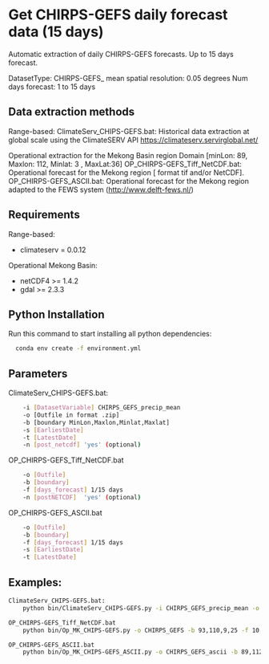 # Get CHIRPS-GEFS daily forecast data (15 days)

 Automatic extraction of daily CHIRPS-GEFS forecasts. Up to 15 days forecast.

   DatasetType: CHIRPS-GEFS_ mean
   spatial resolution: 0.05 degrees
   Num days forecast:   1 to 15 days

## Data extraction methods 
Range-based:
   ClimateServ_CHIPS-GEFS.bat: Historical data extraction at global scale using the ClimateSERV API https://climateserv.servirglobal.net/

Operational extraction for the Mekong Basin region Domain [minLon: 89, Maxlon: 112, Minlat: 3 , MaxLat:36]
   OP_CHIRPS-GEFS_Tiff_NetCDF.bat: Operational forecast for the Mekong region [ format tif and/or NetCDF]. 
   OP_CHIRPS-GEFS_ASCII.bat:  Operational forecast for the Mekong region adapted to the FEWS system (http://www.delft-fews.nl/)

## Requirements
Range-based:
 - climateserv  =  0.0.12 

Operational Mekong Basin:
 - netCDF4 >= 1.4.2
 - gdal >= 2.3.3 

## Python Installation
Run this command to start installing all python dependencies:

```sh
  conda env create -f environment.yml
```

## Parameters

ClimateServ_CHIPS-GEFS.bat:  

```sh
    -i [DatasetVariable] CHIRPS_GEFS_precip_mean
    -o [Outfile in format .zip] 
    -b [boundary MinLon,Maxlon,Minlat,Maxlat]
    -s [EarliestDate]
    -t [LatestDate]
    -n [post_netcdf] 'yes' (optional)
```

OP_CHIRPS-GEFS_Tiff_NetCDF.bat

```sh
    -o [Outfile] 
    -b [boundary]
    -f [days_forecast] 1/15 days
    -n [postNETCDF]  'yes' (optional)
 ```
 
OP_CHIRPS-GEFS_ASCII.bat

```sh
    -o [Outfile] 
    -b [boundary]
    -f [days_forecast] 1/15 days
    -s [EarliestDate]
    -t [LatestDate]
 ```

## Examples: 

```sh
ClimateServ_CHIPS-GEFS.bat: 
    python bin/ClimateServ_CHIPS-GEFS.py -i CHIRPS_GEFS_precip_mean -o CHIRPS_GEFSrange.zip -b 93,110,9,25 -s '2020-03-10' -t '2020-03-20'  -n yes

OP_CHIRPS-GEFS_Tiff_NetCDF.bat
    python bin/Op_MK_CHIPS-GEFS.py -o CHIRPS_GEFS -b 93,110,9,25 -f 10 

OP_CHIRPS-GEFS_ASCII.bat
    python bin/Op_MK_CHIPS-GEFS_ASCII.py -o CHIRPS_GEFS_ascii -b 89,112,3,36 -f 10
 ```    
